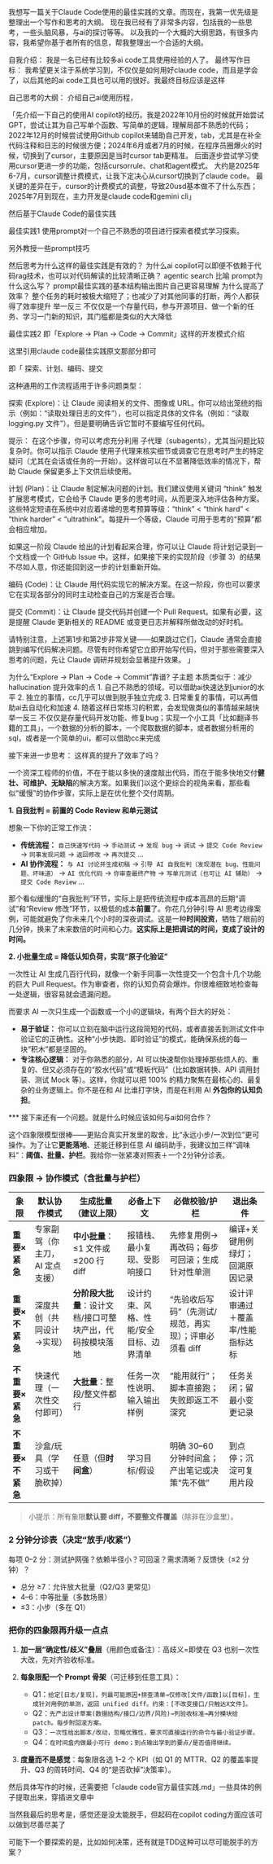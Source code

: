 我想写一篇关于Claude Code使用的最佳实践的文章。而现在，我第一优先级是整理出一个写作和思考的大纲。
现在我已经有了非常多内容，包括我的一些思考，一些头脑风暴，与ai的探讨等等。
以及我的一个大概的大纲思路，有很多内容，我希望你基于者所有的信息，帮我整理出一个合适的大纲。

自我介绍：
我是一名已经有比较多ai code工具使用经验的人了。
最终写作目标：
我希望更关注于系统学习到，不仅仅是如何用好claude code，而且是学会了，以后其他的ai code工具也可以用的很好。我最终目标应该是这样

自己思考的大纲：
介绍自己ai使用历程，

「先介绍一下自己的使用AI copilot的经历。我是2022年10月份的时候就开始尝试GPT，尝试让其为自己写单个函数、写简单的逻辑，理解局部不熟悉的代码；2022年12月的时候尝试使用Github copilot来辅助自己开发，tab，尤其是在补全代码注释和日志的时候很方便；2024年6月或者7月的时候，在程序员圈爆火的时候，切换到了cursor，主要原因是当时cursor tab更精准。
后面逐步尝试学习使用cursor更进一步的功能，包括cursorrule、chat和agent模式。
大约是2025年6-7月，cursor调整计费模式，让我下定决心从cursor切换到了claude code。
最关键的差异在于，cursor的计费模式的调整，导致20usd基本做不了什么东西；
2025年7月到现在，主力开发是claude code和gemini cli」

然后基于Claude Code的最佳实践

最佳实践1
使用prompt对一个自己不熟悉的项目进行探索者模式学习探索。

另外教授一些prompt技巧 

然后思考为什么这样的最佳实践是有效的？
为什么ai copilot可以即便不依赖于代码rag技术，也可以对代码解读的比较清晰正确？
agentic search
比喻
prompt为什么这么写？
prompt最佳实践的基本结构输出图片自己更容易理解
为什么提高了效率？
整个任务的耗时被极大缩短了；也减少了对其他同事的打断，两个人都获得了效率提升
举一反三
不仅仅是一个存量代码，参与开源项目、做一个新的任务、学习一门新的知识，其门槛都是类似的大大降低

最佳实践2
即「Explore → Plan → Code → Commit」这样的开发模式介绍

这里引用claude code最佳实践原文那部分即可

即「
探索、计划、编码、提交

这种通用的工作流程适用于许多问题类型：

探索 (Explore)：让 Claude 阅读相关的文件、图像或 URL。你可以给出笼统的指示（例如：“读取处理日志的文件”），也可以指定具体的文件名（例如：“读取 logging.py 文件”）。但是要明确告诉它暂时不要编写任何代码。

提示： 在这个步骤，你可以考虑充分利用 子代理（subagents），尤其当问题比较复杂时。你可以指示 Claude 使用子代理来核实细节或调查它在思考时产生的特定疑问（尤其在会话或任务的一开始）。这样做可以在不显著降低效率的情况下，帮助 Claude 保留更多上下文供后续使用。

计划 (Plan)：让 Claude 制定解决问题的计划。我们建议使用关键词 “think” 触发扩展思考模式，它会给予 Claude 更多的思考时间，从而更深入地评估各种方案。这些特定短语在系统中对应着递增的思考预算等级：“think” < “think hard” < “think harder” < “ultrathink”。每提升一个等级，Claude 可用于思考的“预算”都会相应增加。

如果这一阶段 Claude 给出的计划看起来合理，你可以让 Claude 将计划记录到一个文档或一个 GitHub Issue 中。这样，如果接下来的实现阶段（步骤 3）的结果不尽如人意，你还能回到这一步的计划重新开始。

编码 (Code)：让 Claude 用代码实现它的解决方案。在这一阶段，你也可以要求它在实现各部分的同时主动检查自己的方案是否合理。

提交 (Commit)：让 Claude 提交代码并创建一个 Pull Request。如果有必要，这是提醒 Claude 更新相关的 README 或变更日志并解释所做改动的好时机。

请特别注意，上述第1步和第2步非常关键——如果跳过它们，Claude 通常会直接跳到编写代码解决问题。尽管有时你希望它立即开始写代码，但对于那些需要深入思考的问题，先让 Claude 调研并规划会显著提升效果。
」


为什么“Explore → Plan → Code → Commit”靠谱?
    子主题
     本质类似于：减少hallucination
   提升效率的点
    1. 自己不熟悉的领域，可以借助ai快速达到junior的水平
    2. 独立的事情，cc几乎可以做到脱手独立完成
    3. 日常重复的事情，可以再借助ai去自动化和加速
    4. 随着这样日常练习的积累，会发现做类似的事情越来越快
   举一反三
    不仅仅是存量代码开发功能、修复bug；实现一个小工具「比如翻译书籍的工具」，一个数据的分析的脚本，一个爬取数据的脚本，或者数据分析用的sql，或者是一个简单的ui，都可以借助cc来完成

接下来进一步思考：
这样真的提升了效率了吗？

一个资深工程师的价值，不在于能以多快的速度敲出代码，而在于能多快地交付**健壮、可维护、无缺陷**的解决方案。如果我们以这个更综合的视角来看，那些看似“缓慢”的协作步骤，实际上是在优化整个交付周期。

**1. 自我批判 = 前置的 Code Review 和单元测试**

想象一下你的正常工作流：
* **传统流程：** `自己快速写代码` -> `手动测试` -> `发现 bug` -> `调试` -> `提交 Code Review` -> `同事发现问题` -> `返回修改` -> `再次提交` ...
* **AI 协作流程：** `与 AI 讨论并生成初稿` -> `引导 AI 自我批判（发现潜在 bug、性能问题、坏味道）` -> `AI 优化代码` -> `你审查最终产物` -> `写单元测试（也可让 AI 辅助）` -> `提交 Code Review` ...

那个看似缓慢的“自我批判”环节，实际上是把传统流程中成本高昂的后期“调试”和“Review 修改”环节，以极低的成本**前置**了。你花几分钟引导 AI 思考边缘案例，可能就避免了你未来几个小时的深夜调试。这是一种**时间投资**，牺牲了眼前的几分钟，换来了未来数倍的时间和心力。**这实际上是把调试的时间，变成了设计的时间。**

**2. 小批量生成 = 降低认知负荷，实现“原子化验证”**

一次性让 AI 生成几百行代码，就像一个新手同事一次性提交一个包含十几个功能的巨大 Pull Request。作为审查者，你的认知负荷会爆炸。你很难细致地检查每一处逻辑，很容易就会遗漏问题。

而要求 AI 一次只生成一个函数或一个小的逻辑块，有两个巨大的好处：
* **易于验证：** 你可以立刻在脑中运行这段简短的代码，或者直接丢到测试文件中验证它的正确性。这种“小步快跑、即时验证”的模式，能确保系统的每一块“积木”都是坚固的。
* **专注核心逻辑：** 对于你熟悉的部分，AI 可以快速帮你处理掉那些烦人的、重复的、但又必须存在的“胶水代码”或“模板代码”（比如数据转换、API 调用封装、测试 Mock 等）。这样，你就可以把 100% 的精力聚焦在最核心的、最复杂的业务逻辑上。你不是在和 AI 比谁打字快，而是在利用 AI **外包你的认知负担**。


*** 接下来还有一个问题。就是什么时候应该如何与ai如何合作？

这个四象限模型很棒——更贴合真实开发里的取舍，比“永远小步/一次到位”更可操作。为了让它**更能落地**、还能迁移到任意 AI 编码助手，我建议加三样“调味料”：**阈值、批量、护栏**。我给你一张紧凑对照表＋一个2分钟分诊表。

### 四象限 → 协作模式（含批量与护栏）

| 象限          | 默认协作模式            | 生成批量（建议上限）                      | 必备上下文                | 必做校验/护栏                         | 退出条件              |
| ----------- | ----------------- | ------------------------------- | -------------------- | ------------------------------- | ----------------- |
| **重要×紧急**   | 专家副驾（你主刀，AI 定点支援） | **中小批量**：≤1 文件或 ≤200 行 diff     | 报错栈、最小复现、受影响接口       | 先修复用例→再改码；每步可回滚；生成针对性单测         | 编译+关键用例绿灯；回溯原因记录  |
| **重要×不紧急**  | 深度共创（共同设计→实现）     | **分阶段大批量**：设计文档/接口可整块产出，代码按模块落地 | 设计约束、风格、性能/安全目标、边界清单 | “先验收后写码”（先测试/规范，再实现）；评审必须看 diff | 设计评审通过＋覆盖率/性能指标达标 |
| **不重要×紧急**  | 快速代理（一次性交付即可）     | **大批量**：整段/整文件都行                | 任务一次性说明、输入输出样例       | “能用就行”；脚本直接跑；失败即返工不深究           | 任务关闭；留最小变更记录      |
| **不重要×不紧急** | 沙盒/玩具（学习或干脆砍掉）    | 任意（但**时间盒**）                    | 学习目标/假设              | 明确 30–60 分钟时间盒；产出笔记或决策“先不做”     | 到点停；沉淀可复用片段       |

> 小提示：所有象限**默认要 diff，不要整文件覆盖**（除非在沙盒里）。

### 2 分钟分诊表（决定“放手/收紧”）

每项 0–2 分：测试护网强？依赖半径小？可回滚？需求清晰？反馈快（≤2 分钟）？

* 总分 ≥7：允许放大批量（Q2/Q3 更常见）
* 4–6：中等批量（多数场景）
* ≤3：小步（多在 Q1）

### 把你的四象限再升级一点点

1. **加一层“确定性/歧义”叠层**（用颜色或备注）：高歧义=即使在 Q3 也别一次性大改，先对齐验收标准。
2. **每象限配一个 Prompt 骨架**（可迁移到任意工具）：

   * Q1：`给定[日志/复现]，列最可能原因+排查清单→仅修改[文件/函数]以[目标]，生成针对用例的单测，返回 unified diff。约束：[不改变接口/只触达X文件]。`
   * Q2：`先产出设计草案(数据结构/接口/边界/风险)→列验收标准→再分模块给 patch。每步附回滚方案。`
   * Q3：`一次性给出脚本/改动，忽略优雅性，要求可直接运行的命令与最小验证步骤。`
   * Q4：`在时间盒内做最小可行 demo；到点输出学到的要点/是否值得继续。`
3. **度量而不是感觉**：每象限各选 1–2 个 KPI（如 Q1 的 MTTR、Q2 的覆盖率提升、Q3 的周转时间、Q4 的“是否砍掉”决策率）。


然后具体写作的时候，还需要把「claude code官方最佳实践.md」一些具体的例子提取出来，穿插进文章中

当然我最后的思考是，感觉还是没太能脱手，但起码在copilot coding方面应该可以做到尽善尽美了

可能下一个要探索的是，比如如何决策，还有就是TDD这种可以尽可能脱手的方案？
